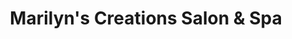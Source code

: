 ---
title: "Marilyn's Creations Salon & Spa"
url: /willimantic/marilyns-creations-salon-und-spa/
shop: Kosmetik
---